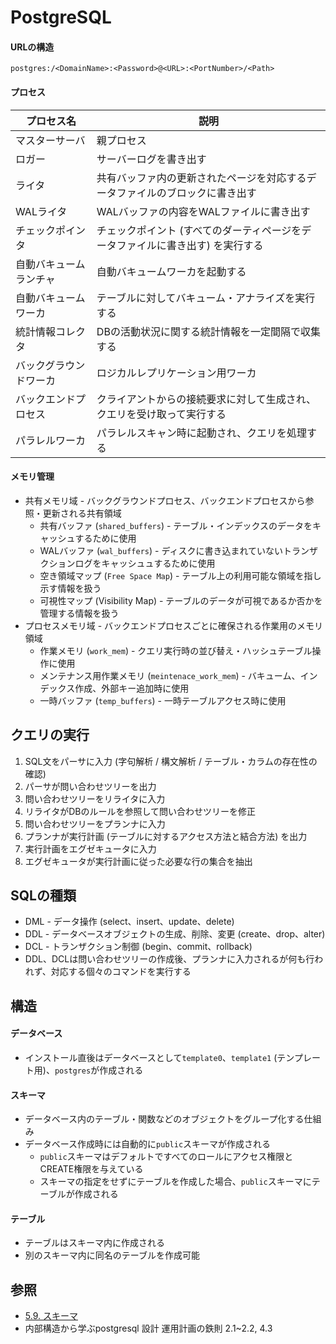 # PostgreSQL
#### URLの構造
```
postgres:/<DomainName>:<Password>@<URL>:<PortNumber>/<Path>
```

#### プロセス

| プロセス名             | 説明                                                                           |
| -                      | -                                                                              |
| マスターサーバ         | 親プロセス                                                                     |
| ロガー                 | サーバーログを書き出す                                                         |
| ライタ                 | 共有バッファ内の更新されたページを対応するデータファイルのブロックに書き出す   |
| WALライタ              | WALバッファの内容をWALファイルに書き出す                                       |
| チェックポインタ       | チェックポイント (すべてのダーティページをデータファイルに書き出す) を実行する |
| 自動バキュームランチャ | 自動バキュームワーカを起動する                                                 |
| 自動バキュームワーカ   | テーブルに対してバキューム・アナライズを実行する                               |
| 統計情報コレクタ       | DBの活動状況に関する統計情報を一定間隔で収集する                               |
| バックグラウンドワーカ | ロジカルレプリケーション用ワーカ                                               |
| バックエンドプロセス   | クライアントからの接続要求に対して生成され、クエリを受け取って実行する         |
| パラレルワーカ         | パラレルスキャン時に起動され、クエリを処理する                                 |

#### メモリ管理
- 共有メモリ域 - バックグラウンドプロセス、バックエンドプロセスから参照・更新される共有領域
  - 共有バッファ (`shared_buffers`) - テーブル・インデックスのデータをキャッシュするために使用
  - WALバッファ (`wal_buffers`) - ディスクに書き込まれていないトランザクションログをキャッシュュするために使用
  - 空き領域マップ (`Free Space Map`) - テーブル上の利用可能な領域を指し示す情報を扱う
  - 可視性マップ (Visibility Map) - テーブルのデータが可視であるか否かを管理する情報を扱う
- プロセスメモリ域 - バックエンドプロセスごとに確保される作業用のメモリ領域
  - 作業メモリ (`work_mem`) - クエリ実行時の並び替え・ハッシュテーブル操作に使用
  - メンテナンス用作業メモリ (`meintenace_work_mem`) - バキューム、インデックス作成、外部キー追加時に使用
  - 一時バッファ (`temp_buffers`) - 一時テーブルアクセス時に使用

## クエリの実行
1. SQL文をパーサに入力 (字句解析 / 構文解析 / テーブル・カラムの存在性の確認)
2. パーサが問い合わせツリーを出力
3. 問い合わせツリーをリライタに入力
4. リライタがDBのルールを参照して問い合わせツリーを修正
5. 問い合わせツリーをプランナに入力
6. プランナが実行計画 (テーブルに対するアクセス方法と結合方法) を出力
7. 実行計画をエグゼキュータに入力
8. エグゼキュータが実行計画に従った必要な行の集合を抽出

## SQLの種類
- DML - データ操作 (select、insert、update、delete)
- DDL - データベースオブジェクトの生成、削除、変更 (create、drop、alter)
- DCL - トランザクション制御 (begin、commit、rollback)
- DDL、DCLは問い合わせツリーの作成後、プランナに入力されるが何も行われず、対応する個々のコマンドを実行する

## 構造
#### データベース
- インストール直後はデータベースとして`template0`、`template1` (テンプレート用)、`postgres`が作成される

#### スキーマ
- データベース内のテーブル・関数などのオブジェクトをグループ化する仕組み
- データベース作成時には自動的に`public`スキーマが作成される
  - `public`スキーマはデフォルトですべてのロールにアクセス権限とCREATE権限を与えている
  - スキーマの指定をせずにテーブルを作成した場合、`public`スキーマにテーブルが作成される

#### テーブル
- テーブルはスキーマ内に作成される
- 別のスキーマ内に同名のテーブルを作成可能

## 参照
- [5.9. スキーマ](https://www.postgresql.jp/document/13/html/ddl-schemas.html)
- 内部構造から学ぶpostgresql 設計 運用計画の鉄則 2.1~2.2, 4.3
